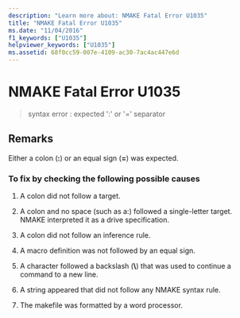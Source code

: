 ```yaml
---
description: "Learn more about: NMAKE Fatal Error U1035"
title: "NMAKE Fatal Error U1035"
ms.date: "11/04/2016"
f1_keywords: ["U1035"]
helpviewer_keywords: ["U1035"]
ms.assetid: 68f0cc59-007e-4109-ac30-7ac4ac447e6d
---
```

# NMAKE Fatal Error U1035

> syntax error : expected ':' or '=' separator

## Remarks

Either a colon (**:**) or an equal sign (**=**) was expected.

### To fix by checking the following possible causes

1. A colon did not follow a target.

1. A colon and no space (such as a:) followed a single-letter target. NMAKE interpreted it as a drive specification.

1. A colon did not follow an inference rule.

1. A macro definition was not followed by an equal sign.

1. A character followed a backslash (**\\**) that was used to continue a command to a new line.

1. A string appeared that did not follow any NMAKE syntax rule.

1. The makefile was formatted by a word processor.
